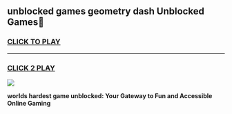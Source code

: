 
## unblocked games geometry dash Unblocked Games👋
<h3>
<a href="https://premium.freeplayer.one?title=unblocked_games_geometry_dash&ref=16F">CLICK TO PLAY</a></h3>
<hr>

<h3>
<a href="https://premium.freeplayer.one?title=unblocked_games_geometry_dash&ref=16F">CLICK 2 PLAY</a>
  
</h3>

<a href="https://premium.freeplayer.one?title=unblocked_games_geometry_dash&ref=16F/"><img src="https://clearcache.store/games.png"></a>


**worlds hardest game unblocked: Your Gateway to Fun and Accessible Online Gaming**
